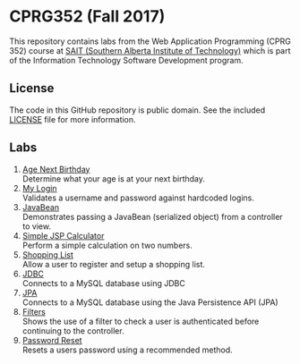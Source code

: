 # CPRG352 (Fall 2017)

This repository contains labs from the Web Application Programming (CPRG 352) course at [SAIT (Southern Alberta Institute of Technology)](http://sait.ca) which is part of the Information Technology Software Development program. 

## License

The code in this GitHub repository is public domain. See the included [LICENSE](LICENSE) file for more information.

## Labs

 1. [Age Next Birthday](School-Week2Lab-AgeNextBirthday/)  
 Determine what your age is at your next birthday.
 2. [My Login](School-Week2Lab-MyLogin/)  
 Validates a username and password against hardcoded logins.
 3. [JavaBean](School-Week3Lab-JavaBean/)  
 Demonstrates passing a JavaBean (serialized object) from a controller to view.
 4. [Simple JSP Calculator](School-Week3Lab-SimpleJSPCalculator/)  
 Perform a simple calculation on two numbers.
 5. [Shopping List](School-Week5Lab-ShoppingList/)  
 Allow a user to register and setup a shopping list.
 6. [JDBC](School-Week7Lab-JDBC/)  
 Connects to a MySQL database using JDBC
 7. [JPA](School-Week8Lab-JPA/)  
 Connects to a MySQL database using the Java Persistence API (JPA)
 8. [Filters](School-Week10Lab-Filters/)  
 Shows the use of a filter to check a user is authenticated before continuing to the controller.
 9. [Password Reset](School-Week11Lab-PasswordReset/)  
 Resets a users password using a recommended method.
